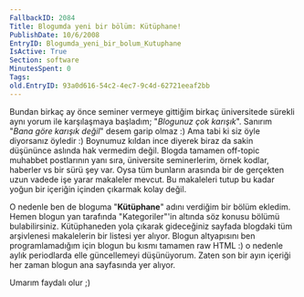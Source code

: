 ```yaml
---
FallbackID: 2084
Title: Blogumda yeni bir bölüm: Kütüphane!
PublishDate: 10/6/2008
EntryID: Blogumda_yeni_bir_bolum_Kutuphane
IsActive: True
Section: software
MinutesSpent: 0
Tags: 
old.EntryID: 93a0d616-54c2-4ec7-9c4d-62721eeaf2bb
---
```

Bundan birkaç ay önce seminer vermeye gittiğim birkaç üniversitede
sürekli aynı yorum ile karşılaşmaya başladım; "*Blogunuz çok karışık*".
Sanırım "*Bana göre karışık değil*" desem garip olmaz :) Ama tabi ki siz
öyle diyorsanız öyledir :) Boynumuz kıldan ince diyerek biraz da sakin
düşününce aslında hak vermedim değil. Blogda tamamen off-topic muhabbet
postlarının yanı sıra, üniversite seminerlerim, örnek kodlar, haberler
vs bir sürü şey var. Oysa tüm bunların arasında bir de gerçekten uzun
vadede işe yarar makaleler mevcut. Bu makaleleri tutup bu kadar yoğun
bir içeriğin içinden çıkarmak kolay değil.

O nedenle ben de bloguma "**Kütüphane**" adını verdiğim bir bölüm
ekledim. Hemen blogun yan tarafında "Kategoriler"'in altında söz konusu
bölümü bulabilirsiniz. Kütüphaneden yola çıkarak gideceğiniz sayfada
blogdaki tüm arşivlenesi makalelerin bir listesi yer alıyor. Blogun
altyapısını ben programlamadığım için blogun bu kısmı tamamen raw HTML
:) o nedenle aylık periodlarda elle güncellemeyi düşünüyorum. Zaten son
bir ayın içeriği her zaman blogun ana sayfasında yer alıyor.

Umarım faydalı olur ;)


